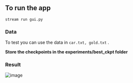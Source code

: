 ## To run the app 
```
stream run gui.py
```
### Data
To test you can use the data in
``
car.txt,
gold.txt
``
.

**Store the checkpoints in the experiments/best_ckpt folder**

### Result
![image](https://github.com/aarsha01/EEG-to-Image/assets/75726461/0246b4e2-86af-46dc-b5f4-b93ba7ff099e)
